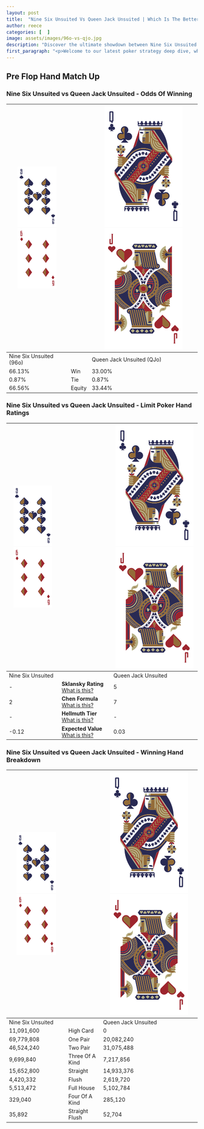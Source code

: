 ```yaml
---
layout: post
title:  "Nine Six Unsuited Vs Queen Jack Unsuited | Which Is The Better Hand In Poker? A Complete Guide"
author: reece
categories: [  ]
image: assets/images/96o-vs-qjo.jpg
description: "Discover the ultimate showdown between Nine Six Unsuited and Queen Jack Unsuited in poker! Uncover the odds, strategies, and scenarios where one hand triumphs over the other. Get ready to up your poker game with this thrilling analysis."
first_paragraph: "<p>Welcome to our latest poker strategy deep dive, where we're pitting two distinct hands against each other in a high-stakes showdown: Nine Six Unsuited vs Queen Jack Unsuited.</p><p>In the dynamic world of poker, every decision counts, and knowing which hand holds the upper hand is key to your success at the table.</p><p>In this article, we'll dissect these two hands, explore the scenarios where one dominates the other, and equip you with the knowledge to make strategic choices that can tip the odds in your favor.</p><p>Get ready to unravel the intriguing dynamics of these poker hands and elevate your game to new heights.</p>"
---
```




[comment]: # (sp0)

## Pre Flop Hand Match Up

<div class="table hand-ratings" markdown="1"> 



### Nine Six Unsuited vs Queen Jack Unsuited - Odds Of Winning


    
| ![image info](assets/images/hand1/9.png) ![image info](assets/images/hand1/6o.png) |  | ![image info](assets/images/hand2/Q.png) ![image info](assets/images/hand2/Jo.png) |
| -------- | -------- | -------- |
| Nine Six Unsuited (96o) |  | Queen Jack Unsuited (QJo) |
| 66.13% | Win | 33.00% |
| 0.87% | Tie | 0.87% |
| 66.56% | Equity | 33.44% |




[comment]: # (sp1)



### Nine Six Unsuited vs Queen Jack Unsuited - Limit Poker Hand Ratings


    
| ![image info](assets/images/hand1/9.png) ![image info](assets/images/hand1/6o.png) |  | ![image info](assets/images/hand2/Q.png) ![image info](assets/images/hand2/Jo.png) |
| -------- | -------- | -------- |
| Nine Six Unsuited |  | Queen Jack Unsuited |
| - | **Sklansky Rating** [What is this?](/sklansky-rating-explained) | 5 |
| 2 | **Chen Formula** [What is this?](/chen-formula-explained) | 7 |
| - | **Hellmuth Tier** [What is this?](/Hellmuth-tier-explained) | - |
| -0.12 | **Expected Value** [What is this?](/expected-value-explained) | 0.03 |




[comment]: # (sp2)



### Nine Six Unsuited vs Queen Jack Unsuited - Winning Hand Breakdown


    
| ![image info](assets/images/hand1/9.png) ![image info](assets/images/hand1/6o.png) |  | ![image info](assets/images/hand2/Q.png) ![image info](assets/images/hand2/Jo.png) |
| -------- | -------- | -------- |
| Nine Six Unsuited |  | Queen Jack Unsuited |
| 11,091,600 | High Card | 0 |
| 69,779,808 | One Pair | 20,082,240 |
| 46,524,240 | Two Pair | 31,075,488 |
| 9,699,840 | Three Of A Kind | 7,217,856 |
| 15,652,800 | Straight | 14,933,376 |
| 4,420,332 | Flush | 2,619,720 |
| 5,513,472 | Full House | 5,102,784 |
| 329,040 | Four Of A Kind | 285,120 |
| 35,892 | Straight Flush | 52,704 |




[comment]: # (sp3)



</div>

[comment]: # (sp4)



[comment]: # (sp5)

